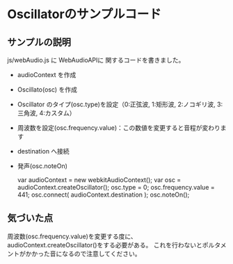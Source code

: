 # Oscillatorのサンプルコード

## サンプルの説明
js/webAudio.js に WebAudioAPIに 関するコードを書きました。
 * audioContext を作成
 * Oscillato(osc) を作成
 * Oscillator のタイプ(osc.type)を設定（0:正弦波, 1:矩形波, 2:ノコギリ波, 3:三角波, 4:カスタム）
 * 周波数を設定(osc.frequency.value)：この数値を変更すると音程が変わります
 * destination へ接続
 * 発声(osc.noteOn)

    var audioContext = new webkitAudioContext();
    var osc = audioContext.createOscillator();
    osc.type = 0;
    osc.frequency.value = 441;
    osc.connect( audioContext.destination );
    osc.noteOn();

## 気づいた点
周波数(osc.frequency.value)を変更する度に、audioContext.createOscillator()をする必要がある。
これを行わないとポルタメントがかかった音になるので注意してください。